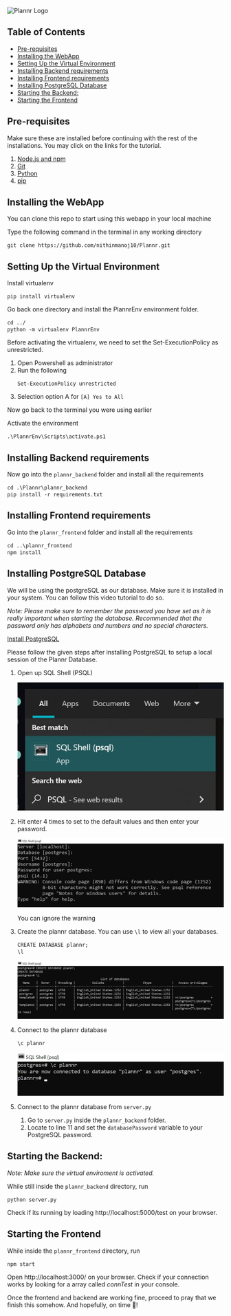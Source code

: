 ![Plannr Logo](https://github.com/nithinmanoj10/Plannr/blob/master/plannr_frontend/src/images/Plannr%20Banner.png?raw=true)

## Table of Contents

- [Pre-requisites](#pre-requisites)
- [Installing the WebApp](#installing-the-webapp)
- [Setting Up the Virtual Environment](#setting-up-the-virtual-environment)
- [Installing Backend requirements](#installing-backend-requirements)
- [Installing Frontend requirements](#installing-frontend-requirements)
- [Installing PostgreSQL Database](#installing-postgresql-database)
- [Starting the Backend:](#starting-the-backend)
- [Starting the Frontend](#starting-the-frontend)

## Pre-requisites

Make sure these are installed before continuing with the rest of the installations. You may click on the links for the tutorial.

1. [Node.js and npm](https://phoenixnap.com/kb/install-node-js-npm-on-windows)
2. [Git](https://www.jcchouinard.com/install-git-in-vscode/)
3. [Python](https://www.python.org/downloads/)
4. [pip](https://phoenixnap.com/kb/install-pip-windows)

## Installing the WebApp

You can clone this repo to start using this webapp in your local machine

Type the following command in the terminal in any working directory

```
git clone https://github.com/nithinmanoj10/Plannr.git
```

## Setting Up the Virtual Environment

Install virtualenv

```
pip install virtualenv
```

Go back one directory and install the PlannrEnv environment folder.

```
cd ../
python -m virtualenv PlannrEnv
```

Before activating the virtualenv, we need to set the Set-ExecutionPolicy as unrestricted.

1. Open Powershell as administrator
2. Run the following
   ```
   Set-ExecutionPolicy unrestricted
   ```
3. Selection option A for `[A] Yes to All`

Now go back to the terminal you were using earlier

Activate the environment

```
.\PlannrEnv\Scripts\activate.ps1
```

## Installing Backend requirements

Now go into the `plannr_backend` folder and install all the requirements

```
cd .\Plannr\plannr_backend
pip install -r requirements.txt
```

## Installing Frontend requirements

Go into the `plannr_frontend` folder and install all the requirements

```
cd ..\plannr_frontend
npm install
```

## Installing PostgreSQL Database

We will be using the postgreSQL as our database. Make sure it is installed in your system. You can follow this video tutorial to do so.

_Note: Please make sure to remember the password you have set as it is really important when starting the database. Recommended that the password only has alphabets and numbers and no special characters._

[Install PostgreSQL](https://www.youtube.com/watch?v=RAFZleZYxsc)

Please follow the given steps after installing PostgreSQL to setup a local session of the Plannr Database.

1. Open up SQL Shell (PSQL)

   ![open psql](https://github.com/nithinmanoj10/Plannr/blob/master/Images/open_psql.JPG?raw=true)

2. Hit enter 4 times to set to the default values and then enter your password.

   ![enter psql details](https://github.com/nithinmanoj10/Plannr/blob/master/Images/psql_enter_details.JPG?raw=true)

   You can ignore the warning

3. Create the plannr database. You can use `\l` to view all your databases.

   ```
   CREATE DATABASE plannr;
   \l
   ```

   ![create database](https://github.com/nithinmanoj10/Plannr/blob/master/Images/create_database.JPG?raw=true)

4. Connect to the plannr database

   ```
   \c plannr
   ```

   ![connect database](https://github.com/nithinmanoj10/Plannr/blob/master/Images/connect%20database.JPG?raw=true)

5. Connect to the plannr database from `server.py`

   1. Go to `server.py` inside the `plannr_backend` folder.
   2. Locate to line 11 and set the `databasePassword` variable to your PostgreSQL password.

## Starting the Backend:

_Note: Make sure the virtual enviroment is activated._

While still inside the `plannr_backend` directory, run

```
python server.py
```

Check if its running by loading http://localhost:5000/test on your browser.

## Starting the Frontend

While inside the `plannr_frontend` directory, run

```
npm start
```

Open http://localhost:3000/ on your browser. Check if your connection works by looking for a array called _connTest_ in your console.

Once the frontend and backend are working fine, proceed to pray that we finish this somehow. And hopefully, on time 🙂!
